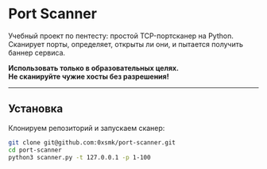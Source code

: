 #  Port Scanner

Учебный проект по пентесту: простой TCP-портсканер на Python.  
Сканирует порты, определяет, открыты ли они, и пытается получить баннер сервиса.  

 **Использовать только в образовательных целях.  
Не сканируйте чужие хосты без разрешения!**

---

##  Установка
Клонируем репозиторий и запускаем сканер:

```bash
git clone git@github.com:0xsmk/port-scanner.git
cd port-scanner
python3 scanner.py -t 127.0.0.1 -p 1-100
